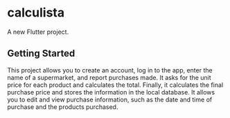 # calculista

A new Flutter project.

## Getting Started

This project allows you to create an account, log in to the app, enter the name of a supermarket, and report purchases made. It asks for the unit price for each product and calculates the total. Finally, it calculates the final purchase price and stores the information in the local database. It allows you to edit and view purchase information, such as the date and time of purchase and the products purchased.
